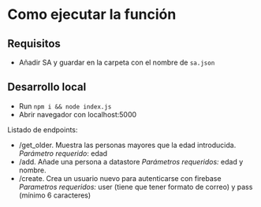 # Como ejecutar la función

## Requisitos
- Añadir SA y guardar en la carpeta con el nombre de `sa.json`

## Desarrollo local
- Run ```npm i && node index.js```
- Abrir navegador con localhost:5000

Listado de endpoints:
- /get_older. Muestra las personas mayores que la edad introducida.
*Parámetro requerido*: edad
- /add. Añade una persona a datastore
*Parámetros requeridos:* edad y nombre. 
- /create. Crea un usuario nuevo para autenticarse con firebase
*Parametros requeridos:* user (tiene que tener formato de correo) y pass (mínimo 6 caracteres)


